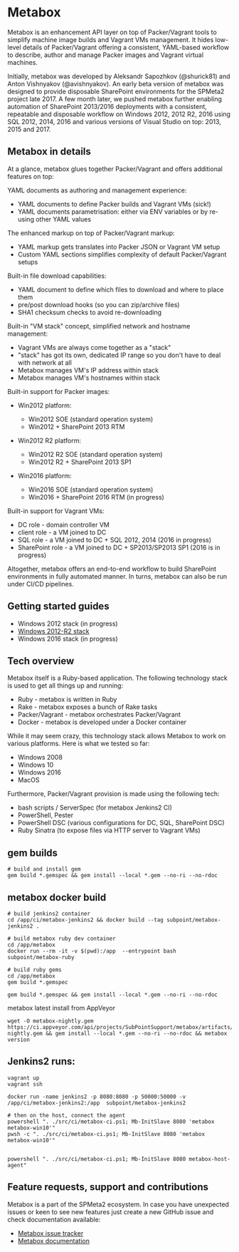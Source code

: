 
# Metabox

Metabox is an enhancement API layer on top of Packer/Vagrant tools to simplify machine image builds and Vagrant VMs management. It hides low-level details of Packer/Vagrant offering a consistent, YAML-based workflow to describe, author and manage Packer images and Vagrant virtual machines.
 
Initially, metabox was developed by Aleksandr Sapozhkov (@shurick81) and Anton Vishnyakov (@avishnyakov). An early beta version of metabox was designed to provide disposable SharePoint environments for the SPMeta2 project late 2017.  A few month later, we pushed metabox further enabling automation of SharePoint 2013/2016 deployments with a consistent, repeatable and disposable workflow on Windows 2012, 2012 R2, 2016 using SQL 2012, 2014, 2016 and various versions of Visual Studio on top: 2013, 2015 and 2017.

## Metabox in details
At a glance,  metabox glues together Packer/Vagrant and offers additional features on top:

YAML documents as authoring and management experience:
* YAML documents to define Packer builds and Vagrant VMs (sick!)
* YAML documents parametrisation: either via ENV variables or by re-using other YAML values

The enhanced markup on top of Packer/Vagrant markup:
* YAML markup gets translates into Packer JSON or Vagrant VM setup
* Custom YAML sections simplifies complexity of default Packer/Vagrant setups

Built-in file download capabilities:
* YAML document to define which files to download and where to place them
* pre/post download hooks (so you can zip/archive files)
* SHA1 checksum checks to avoid re-downloading 

Built-in "VM stack" concept, simplified network and hostname management:
* Vagrant VMs are always come together as a "stack"
* "stack" has got its own, dedicated IP range so you don't have to deal with network at all
* Metabox manages VM's IP address within stack
* Metabox manages VM's hostnames within stack

Built-in support for Packer images:
* Win2012 platform:
  * Win2012 SOE (standard operation system)
  * Win2012 + SharePoint 2013 RTM 

* Win2012 R2 platform:
  * Win2012 R2 SOE (standard operation system)
  * Win2012 R2 + SharePoint 2013 SP1

* Win2016 platform:
  * Win2016 SOE (standard operation system)
  * Win2016 + SharePoint 2016 RTM (in progress)

Built-in support for Vagrant VMs:
* DC role - domain controller VM
* client role - a VM joined to DC
* SQL role - a VM joined to DC + SQL 2012, 2014 (2016 in progress)
* SharePoint role - a VM joined to DC + SP2013/SP2013 SP1 (2016 is in progress)

Altogether, metabox offers an end-to-end workflow to build SharePoint environments in fully automated manner. In turns, metabox can also be run under CI/CD pipelines.

## Getting started guides
* Windows 2012 stack (in progress)
* [Windows 2012-R2 stack](https://github.com/subpointsolutions/metabox/wiki/metabox-guides-win2012-r2)
* Windows 2016 stack (in progress)

## Tech overview
Metabox itself is a Ruby-based application. The following technology stack is used to get all things up and running:

* Ruby - metabox is written in Ruby 
* Rake - metabox exposes a bunch of Rake tasks
* Packer/Vagrant - metabox orchestrates Packer/Vagrant 
* Docker - metabox is developed under a Docker container 

While it may seem crazy, this technology stack allows Metabox to work on various platforms. Here is what we tested so far:
* Windows 2008
* Windows 10
* Windows 2016
* MacOS 

Furthermore, Packer/Vagrant provision is made using the following tech:
* bash scripts / ServerSpec (for metabox Jenkins2 CI)
* PowerShell, Pester
* PowerShell DSC (various configurations for DC, SQL, SharePoint DSC)
* Ruby Sinatra (to expose files via HTTP server to Vagrant VMs)

## gem builds
```
# build and install gem
gem build *.gemspec && gem install --local *.gem --no-ri --no-rdoc
```

## metabox docker build

```
# build jenkins2 container
cd /app/ci/metabox-jenkins2 && docker build --tag subpoint/metabox-jenkins2 .

# build metabox ruby dev container
cd /app/metabox
docker run --rm -it -v $(pwd):/app  --entrypoint bash subpoint/metabox-ruby

# build ruby gems
cd /app/metabox
gem build *.gemspec

gem build *.gemspec && gem install --local *.gem --no-ri --no-rdoc
```

metabox latest install from AppVeyor
```
wget -O metabox-nightly.gem https://ci.appveyor.com/api/projects/SubPointSupport/metabox/artifacts/.build%2Fmetabox-nightly.gem && gem install --local *.gem --no-ri --no-rdoc && metabox version
```

## Jenkins2 runs:

```
vagrant up
vagrant ssh

docker run -name jenkins2 -p 8080:8080 -p 50000:50000 -v /app/ci/metabox-jenkins2:/app  subpoint/metabox-jenkins2

# then on the host, connect the agent
powershell ". ./src/ci/metabox-ci.ps1; Mb-InitSlave 8080 'metabox metabox-win10'"
pwsh -c ". ./src/ci/metabox-ci.ps1; Mb-InitSlave 8080 'metabox metabox-win10'"


powershell ". ./src/ci/metabox-ci.ps1; Mb-InitSlave 8080 metabox-host-agent"

```

## Feature requests, support and contributions
Metabox is a part of the SPMeta2 ecosystem. In case you have unexpected issues or keen to see new features just create a new GitHub issue and check documentation available:

* [Metabox issue tracker](https://github.com/SubPointSolutions/metabox/issues)
* [Metabox documentation](https://github.com/SubPointSolutions/metabox/wiki)

